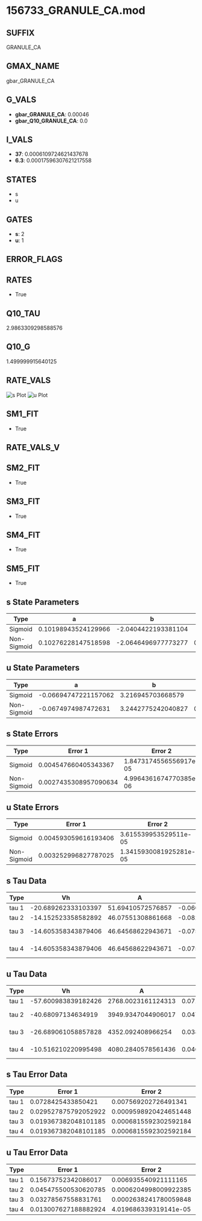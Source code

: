 # 156733_GRANULE_CA.mod

## SUFFIX

GRANULE_CA

## GMAX_NAME

gbar_GRANULE_CA

## G_VALS

- **gbar_GRANULE_CA**: 0.00046
- **gbar_Q10_GRANULE_CA**: 0.0

## I_VALS

- **37**: 0.0006109724621437678
- **6.3**: 0.00017596307621217558

## STATES

- s
- u

## GATES

- **s**: 2
- **u**: 1

## ERROR_FLAGS


## RATES

- True

## Q10_TAU

2.9863309298588576

## Q10_G

1.499999915640125

## RATE_VALS

![s Plot](/Users/pbozelos/Dropbox/icg-Chai-Panos/supermodels/output_markdown_files/Ca/156733_GRANULE_CA.mod/images/s.png)
![u Plot](/Users/pbozelos/Dropbox/icg-Chai-Panos/supermodels/output_markdown_files/Ca/156733_GRANULE_CA.mod/images/u.png)

## SM1_FIT

- True

## RATE_VALS_V

## SM2_FIT

- True

## SM3_FIT

- True

## SM4_FIT

- True

## SM5_FIT

- True

## s State Parameters

| Type | a | b | c | d |
| --- | --- | --- | --- | --- |
| Sigmoid | 0.10198943524129966 | -2.0404422193381104 |
| Non-Sigmoid | 0.10276228147518598 | -2.0646496977773277 | 0.9959275342630782 | 0.000490856127968907 |

## u State Parameters

| Type | a | b | c | d |
| --- | --- | --- | --- | --- |
| Sigmoid | -0.06694747221157062 | 3.216945703668579 |
| Non-Sigmoid | -0.0674974987472631 | 3.2442775242040827 | 0.9955586375835218 | 0.002321314469652284 |

## s State Errors

| Type | Error 1 | Error 2 | Error 3 |
| --- | --- | --- | --- |
| Sigmoid | 0.004547660405343367 | 1.8473174556556917e-05 | 0.0031231700618513532 |
| Non-Sigmoid | 0.0027435308957090634 | 4.9964361674770385e-06 | 0.0018841586208097297 |

## u State Errors

| Type | Error 1 | Error 2 | Error 3 |
| --- | --- | --- | --- |
| Sigmoid | 0.004593059616193406 | 3.615539953529511e-05 | 0.0031630035678375215 |
| Non-Sigmoid | 0.003252996827787025 | 1.3415930081925281e-05 | 0.002240171352485497 |

## s Tau Data

| Type | Vh | A | b1 | b2 | c1 | c2 | d1 | d2 | e1 | e2 |
| --- | --- | --- | --- | --- | --- | --- | --- | --- | --- | --- |
| tau 1 | -20.689262333103397 | 51.69410572576857 | -0.06083287267584546 | -0.03974897163655712 |
| tau 2 | -14.152523358582892 | 46.07551308861668 | -0.08233156241076348 | 0.0005016138378470494 | -0.02619147557850332 | 0.00011996712279687214 |
| tau 3 | -14.605358343879406 | 46.64568622943671 | -0.07540896905324475 | 0.0001486888634682323 | 3.7083768450876646e-06 | -0.023340623039094694 | 0.00026241958201148627 | 1.4328903726591063e-06 |
| tau 4 | -14.605358343879406 | 46.64568622943671 | -0.07540896905324475 | 0.0001486888634682323 | 3.7083768450876646e-06 | 0.0 | -0.023340623039094694 | 0.00026241958201148627 | 1.4328903726591063e-06 | 0.0 |

## u Tau Data

| Type | Vh | A | b1 | b2 | c1 | c2 | d1 | d2 | e1 | e2 |
| --- | --- | --- | --- | --- | --- | --- | --- | --- | --- | --- |
| tau 1 | -57.600983839182426 | 2768.0023161124313 | 0.07119926271976248 | 0.0062173504112147185 |
| tau 2 | -40.68097134634919 | 3949.9347044906017 | 0.047956495569442155 | -3.3859778255993066e-05 | 0.020464602607533466 | -9.358621594056275e-05 |
| tau 3 | -26.689061058857828 | 4352.092408966254 | 0.03816449837624225 | 0.00021692768827774475 | 4.468165675343925e-06 | 0.03555343023440025 | -0.00034706795175616466 | 1.095358134904011e-06 |
| tau 4 | -10.516210220995498 | 4080.2840578561436 | 0.046321356059137654 | 0.001434527713434479 | 2.6629040185752704e-05 | 1.3630153609389946e-07 | 0.0596509107246211 | -0.0011583062373034122 | 9.652566889729893e-06 | -2.928286541653627e-08 |

## s Tau Error Data

| Type | Error 1 | Error 2 | Error 3 |
| --- | --- | --- | --- |
| tau 1 | 0.0728425433850421 | 0.007569202726491341 | 0.03765742722514437 |
| tau 2 | 0.029527875792052922 | 0.0009598920424651448 | 0.015265033071053745 |
| tau 3 | 0.019367382048101185 | 0.0006815592302592184 | 0.010012360169286754 |
| tau 4 | 0.019367382048101185 | 0.0006815592302592184 | 0.010012360169286754 |

## u Tau Error Data

| Type | Error 1 | Error 2 | Error 3 |
| --- | --- | --- | --- |
| tau 1 | 0.15673752342086017 | 0.006935540921111165 | 0.05028484881428058 |
| tau 2 | 0.045475500530620785 | 0.0006204998009922385 | 0.014589541923511484 |
| tau 3 | 0.03278567558831761 | 0.0002638241780059848 | 0.010518366656884319 |
| tau 4 | 0.013007627188882924 | 4.019686339319141e-05 | 0.0041731332252149846 |

